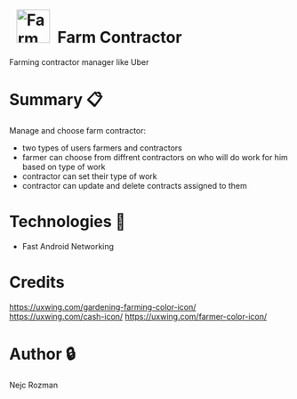 &nbsp; <img src="https://github.com/3-letnik-UN-2024-2025/pora-my-second-app-CinoPlayz/blob/master/extra/tractor-color-icon.png" alt="Farm Contractor logo" height="60"/> &nbsp;Farm Contractor
=========

Farming contractor manager like Uber

# Summary :clipboard:

Manage and choose farm contractor:
* two types of users farmers and contractors
* farmer can choose from diffrent contractors on who will do work for him based on type of work
* contractor can set their type of work
* contractor can update and delete contracts assigned to them

# Technologies :rocket:

- Fast Android Networking

# Credits
https://uxwing.com/gardening-farming-color-icon/
https://uxwing.com/cash-icon/
https://uxwing.com/farmer-color-icon/

# Author :lock:
Nejc Rozman

